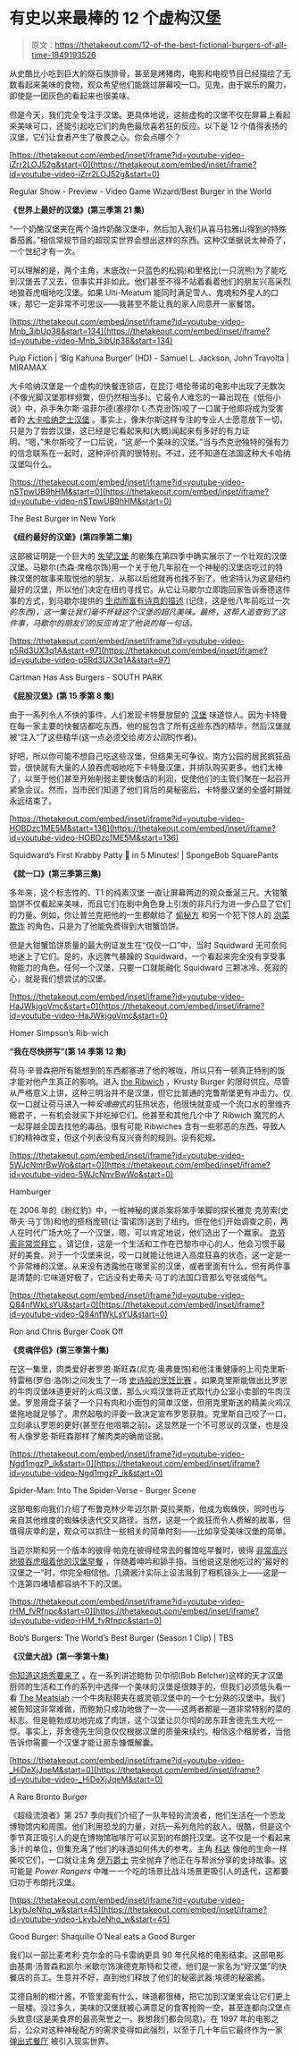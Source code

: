 # 有史以来最棒的 12 个虚构汉堡

> 原文：<https://thetakeout.com/12-of-the-best-fictional-burgers-of-all-time-1849193526>

从史酷比小吃到巨大的燧石族排骨，甚至是烤猪肉，电影和电视节目已经描绘了无数看起来美味的食物，观众希望他们能跳过屏幕咬一口。见鬼，由于娱乐的魔力，即使是一团灰色的看起来也很美味。

但是今天，我们完全专注于汉堡。更具体地说，这些虚构的汉堡不仅在屏幕上看起来美味可口，还能引起吃它们的角色最欣喜若狂的反应。以下是 12 个值得表扬的汉堡，它们让食者产生了敬畏之心。你会点哪个？

 [https://thetakeout.com/embed/inset/iframe?id=youtube-video-iZrr2LOJ52g&start=0](https://thetakeout.com/embed/inset/iframe?id=youtube-video-iZrr2LOJ52g&start=0)

<figcaption class="sc-1ptbguh-0 hxeMec caption">Regular Show - Preview - Video Game Wizard/Best Burger in the World</figcaption> 

**《世界上最好的汉堡》(第三季第 21 集)**

“一个奶酪汉堡夹在两个油炸奶酪汉堡中，然后加入我们从喜马拉雅山得到的特殊番茄酱。”相信常规节目的超现实世界会想出这样的东西。这种汉堡据说太神奇了，一个世纪才有一次。

可以理解的是，两个主角，末底改(一只蓝色的松鸦)和里格比(一只浣熊)为了能吃到汉堡去了又去，但事实并非如此。他们甚至不得不站着看着他们的朋友兴高采烈地狼吞虎咽地吃汉堡。如果 Ulti-Meatum 能同时满足雪人、鬼魂和外星人的口味，那它一定非常不可思议——我甚至不能让我的家人同意开一家餐馆。

 [https://thetakeout.com/embed/inset/iframe?id=youtube-video-Mnb_3ibUp38&start=134](https://thetakeout.com/embed/inset/iframe?id=youtube-video-Mnb_3ibUp38&start=134)

<figcaption class="sc-1ptbguh-0 hxeMec caption">Pulp Fiction | ‘Big Kahuna Burger’ (HD) - Samuel L. Jackson, John Travolta | MIRAMAX</figcaption> 

大卡哈纳汉堡是一个虚构的快餐连锁店，在昆汀·塔伦蒂诺的电影中出现了无数次(不像光脚汉堡那样频繁，但仍然相当多)。它最令人难忘的一幕出现在《低俗小说》中，杀手朱尔斯·温菲尔德(塞缪尔·L·杰克逊饰)咬了一口属于他即将成为受害者的 [大卡哈纳芝士汉堡](https://www.youtube.com/watch?v=Mnb_3ibUp38&t=134s) 。事实上，像朱尔斯这样专注的专业人士愿意放下一切，只是为了尝尝汉堡，这已经是它看起来和(大概)闻起来有多好的有力证明。“嗯，”朱尔斯咬了一口后说，“这*是*一个美味的汉堡。”当与杰克逊独特的强有力的信念联系在一起时，这种评价真的很特别。不过，还不知道在法国这种大卡哈纳汉堡叫什么。

 [https://thetakeout.com/embed/inset/iframe?id=youtube-video-nSTpwUB9hHM&start=0](https://thetakeout.com/embed/inset/iframe?id=youtube-video-nSTpwUB9hHM&start=0)

<figcaption class="sc-1ptbguh-0 hxeMec caption">The Best Burger in New York</figcaption> 

**《纽约最好的汉堡》(第四季第二集)**

这部被证明是一个巨大的 [失望汉堡](https://jezebel.com/people-are-so-so-pissed-about-the-how-i-met-your-mothe-1555886544) 的剧集在第四季中确实展示了一个壮观的汉堡汉堡。马歇尔(杰森·席格尔饰)用一个关于他几年前在一个神秘的汉堡店吃过的特殊汉堡的故事来取悦他的朋友，从那以后他就再也找不到了。他坚持认为这是纽约最好的汉堡，所以他们决定在纽约寻找它。从它让马歇尔立即跑回家告诉泰德这件事的方式，到马歇尔提供的 [生动而富有诗意的描述](https://www.youtube.com/watch?v=XQ0DruBMk5w) (记住，这是他八年前吃过一次*的东西)，这一集让我们毫不怀疑这个汉堡的超凡美味。最终，这帮人追查到了这件事，马歇尔的朋友们的反应肯定了他说的每一句话。*

 [https://thetakeout.com/embed/inset/iframe?id=youtube-video-p5Rd3UX3q1A&start=97](https://thetakeout.com/embed/inset/iframe?id=youtube-video-p5Rd3UX3q1A&start=97)

<figcaption class="sc-1ptbguh-0 hxeMec caption">Cartman Has Ass Burgers - SOUTH PARK</figcaption> 

**《屁股汉堡》(第 15 季第 8 集)**

由于一系列令人不快的事件，人们发现卡特曼放屁的 [汉堡](https://www.youtube.com/watch?v=p5Rd3UX3q1A) 味道惊人。因为卡特曼在每一家主要的快餐店都吃东西，他的屁包含了所有这些东西的精华，然后汉堡就被“注入”了这些精华(这一点必须交给*南方公园*的作者)。

好吧，所以你可能不想自己吃这些汉堡，但结果无可争议。南方公园的居民疯狂品尝，很快就有大量的人狼吞虎咽地吃下卡特曼汉堡，并排队购买更多。他们太棒了，以至于他们甚至开始削弱主要快餐店的利润，促使他们的主管们聚在一起召开紧急会议。然而，当市民们知道了他们背后的臭秘密后，卡特曼汉堡的全盛时期就永远结束了。

 [https://thetakeout.com/embed/inset/iframe?id=youtube-video-HOBDzc1ME5M&start=136](https://thetakeout.com/embed/inset/iframe?id=youtube-video-HOBDzc1ME5M&start=136)

<figcaption class="sc-1ptbguh-0 hxeMec caption">Squidward’s First Krabby Patty 🍔 in 5 Minutes! | SpongeBob SquarePants</figcaption> 

**《就一口》(第三季第三集)**

多年来，这个标志性的、T1 的纯素汉堡 一直让屏幕两边的观众垂涎三尺。大钳蟹馅饼不仅看起来美味，而且它们在剧中角色身上引发的非凡行为进一步凸显了它们的力量。例如，你让普兰克把他的一生都献给了 [偷秘方](https://www.youtube.com/watch?v=0oxER_r8kcc) 和另一个犯下惊人的 [泡菜欺诈](https://spongebob.fandom.com/wiki/Pickles) 的角色，只是为了他能免费得到大钳蟹馅饼。

但是大钳蟹馅饼质量的最大例证发生在“仅仅一口”中，当时 Squidward 无可奈何地迷上了它们。是的，永远脾气暴躁的 Squidward，一个看起来完全没有享受事物能力的角色。任何一个汉堡，只要一口就能融化 Squidward 三颗冰冷、死寂的心，就是我们想尝试的汉堡。

 [https://thetakeout.com/embed/inset/iframe?id=youtube-video-HaJWkjgoVmc&start=0](https://thetakeout.com/embed/inset/iframe?id=youtube-video-HaJWkjgoVmc&start=0)

<figcaption class="sc-1ptbguh-0 hxeMec caption">Homer Simpson’s Rib-wich</figcaption> 

**“我在尽快拼写”(第 14 季第 12 集)**

荷马·辛普森把所有能想到的东西都塞进了他的喉咙，所以只有一顿真正特别的饭才能对他产生真正的影响。进入 [the Ribwich](https://www.youtube.com/watch?v=HaJWkjgoVmc) ，Krusty Burger 的限时供应。尽管从严格意义上讲，这种三明治并不是汉堡，但它比普通的克鲁斯堡更有冲击力。仅仅一口就让荷马进入一种*安魂曲*式的狂热状态，他很快就变成一个流口水的里维齐瘾君子，一有机会就买下并吃掉它们。他甚至和其他几个中了 Ribwich 魔咒的人一起穿越全国去找他的毒品。很有可能 Ribwiches 含有一些邪恶的东西，导致人们的精神改变，但这个列表没有反兴奋剂的规则。没有犯规。

 [https://thetakeout.com/embed/inset/iframe?id=youtube-video-5WJcNmrBwWo&start=0](https://thetakeout.com/embed/inset/iframe?id=youtube-video-5WJcNmrBwWo&start=0)

<figcaption class="sc-1ptbguh-0 hxeMec caption">Hamburger</figcaption> 

在 2006 年的《粉红豹》中，一桩神秘的谋杀案将笨手笨脚的探长雅克·克劳索(史蒂夫·马丁饰)和他的搭档庞顿(让·雷诺饰)送到了纽约。但在他们开始调查之前，两人在时代广场大吃了一个汉堡，嗯，可以肯定地说，他们选出了一个赢家。 [克劳索非常崇拜它](https://www.youtube.com/watch?v=5WJcNmrBwWo&lc=Ugzfk7PolPUsJW1R5mp4AaABAg.9LdwlGsoc509clJknRcnDY) 。请记住，这是一个生活和工作在巴黎市中心的人，他会习惯于最好的美食。对于一个汉堡来说，咬一口就能让他进入高度狂喜的状态，这一定是一个非常棒的汉堡。从来没有透露他在哪里买的汉堡，或者里面有什么，但有两件事是清楚的:它味道好极了，它远没有史蒂夫·马丁的法国口音那么夸张或俗气。

 [https://thetakeout.com/embed/inset/iframe?id=youtube-video-Q84nfWkLsYU&start=0](https://thetakeout.com/embed/inset/iframe?id=youtube-video-Q84nfWkLsYU&start=0)

<figcaption class="sc-1ptbguh-0 hxeMec caption">Ron and Chris Burger Cook Off</figcaption> 

**《灵魂伴侣》(第三季第十集)**

在这一集里，肉类爱好者罗恩·斯旺森(尼克·奥弗曼饰)和他注重健康的上司克里斯·特雷格(罗伯·洛饰)之间发生了一场 [史诗般的烹饪比赛](https://www.youtube.com/watch?v=pNZtLWFXFB8) 。如果克里斯能做出比罗恩的牛肉汉堡味道更好的火鸡汉堡，那么火鸡汉堡将正式取代办公室小卖部的牛肉汉堡。罗恩用盘子装了一个只有肉和小面包的简单汉堡，但用克里斯送的精美火鸡汉堡拖地就足够了。肃然起敬的评委一致决定宣布罗恩获胜。克里斯自己咬了一口，立刻承认罗恩的更好(甚至在他咀嚼之前)。这显然是一个不可思议的汉堡，也是没有人像罗恩·斯旺森那样了解肉类的确凿证据。

 [https://thetakeout.com/embed/inset/iframe?id=youtube-video-Ngd1mgzP_ik&start=0](https://thetakeout.com/embed/inset/iframe?id=youtube-video-Ngd1mgzP_ik&start=0)

<figcaption class="sc-1ptbguh-0 hxeMec caption">Spider-Man: Into The Spider-Verse - Burger Scene</figcaption> 

这部电影向我们介绍了布鲁克林少年迈尔斯·莫拉莱斯，他成为蜘蛛侠，同时也与来自其他维度的蜘蛛侠迭代交叉路径。当然，这是一个疯狂而令人费解的故事，但值得庆幸的是，观众可以抓住一些相关的简单时刻——比如享受美味汉堡的简单。

当迈尔斯和另一个版本的彼得·帕克在彼得经常去的餐馆吃早餐时，彼得 [非常高兴地狼吞虎咽着他的汉堡早餐](https://www.youtube.com/watch?v=Ngd1mgzP_ik) ，伴随着呻吟和舔手指。当他说这是他吃过的“最好的汉堡之一”时，你完全相信他。几滴酱汁实际上设法溅到了相机镜头上——这是一个连第四堵墙都容纳不下的汉堡。

 [https://thetakeout.com/embed/inset/iframe?id=youtube-video-rHM_fvRfnpc&start=0](https://thetakeout.com/embed/inset/iframe?id=youtube-video-rHM_fvRfnpc&start=0)

<figcaption class="sc-1ptbguh-0 hxeMec caption">Bob’s Burgers: The World’s Best Burger (Season 1 Clip) | TBS</figcaption> 

**《汉堡大战》(第一季第十集)**

[你知道这场秀要来了](https://thetakeout.com/bob-s-burgers-will-always-be-good-movie-review-2022-1848977714) 。在一系列讲述鲍勃·贝尔彻(Bob Belcher)这样的天才汉堡厨师的生活和工作的系列中选择一个美味的汉堡是很棘手的，但我们必须低头看一看 [The Meatsiah](https://www.youtube.com/watch?v=rHM_fvRfnpc&t=28s) :一个牛肉鞑靼夹在威灵顿汉堡中的一个七分熟的汉堡中。我们被告知这非常难做，而鲍勃只成功地做了一次——这两者都是一道非常特别的菜的标志。但是鲍勃成功地完成了肉饼，这个汉堡让贝尔彻的房东菲舍德先生大吃一惊。事实上，菲舍德先生同意仅仅根据汉堡的质量来续约。相信这个租房者，当他告诉你需要一个汉堡才能让房东慷慨解囊。

 [https://thetakeout.com/embed/inset/iframe?id=youtube-video-_HiDeXjJqeM&start=0](https://thetakeout.com/embed/inset/iframe?id=youtube-video-_HiDeXjJqeM&start=0)

<figcaption class="sc-1ptbguh-0 hxeMec caption">A Rare Bronto Burger</figcaption> 

《超级流浪者》第 257 季向我们介绍了一队年轻的流浪者，他们生活在一个恐龙博物馆内和周围。他们利用恐龙的力量，对抗一系列危险的敌人。很酷，但是这个季节真正吸引人的是在博物馆咖啡厅可以买到的布朗托汉堡。这不仅是一个看起来多汁的单位，但集充满了他们的味道如何伟大的参考。主角 [科达](https://www.youtube.com/watch?v=_HiDeXjJqeM&t=27s) 像他的生命一样撕咬它们，一口就让主角 [伊万爵士](https://www.youtube.com/watch?v=hSPeMptmGlg) 完全抛弃了他正在与帮派分享的史诗故事。这可能是 *Power Rangers* 中唯一一个吃的场景比战斗场景更吸引人的迭代，这都要归功于布朗托汉堡。

 [https://thetakeout.com/embed/inset/iframe?id=youtube-video-LkybJeNhq_w&start=45](https://thetakeout.com/embed/inset/iframe?id=youtube-video-LkybJeNhq_w&start=45)

<figcaption class="sc-1ptbguh-0 hxeMec caption">Good Burger: Shaquille O’Neal eats a Good Burger</figcaption> 

我们以一部比麦考利·克尔金的马卡雷纳更具 90 年代风格的电影结束。这部电影由基南·汤普森和凯尔·米歇尔饰演德克斯特和艾德，他们是一家名为“好汉堡”的快餐店的员工。生意并不好，直到他们释放了他们的秘密武器:埃德的秘密酱。

艾德自制的橙汁酱，不管里面有什么，味道都很棒，把它加到汉堡里会让它们更上一层楼。没过多久，美味的汉堡就被心满意足的食客抢购一空，甚至连都向汉堡点头致意(这是美食界的最高荣誉之一，我想我们都会同意)。在 1997 年的电影之后，公众对这种神秘配方的需求变得如此强烈，以至于几十年后它最终作为一家 [弹出式餐厅](https://www.usatoday.com/story/entertainment/tv/2019/07/12/thanks-kel-mitchell-good-burger-sauce-exists-and-its-fantastic/1711277001/) 被引入现实世界。